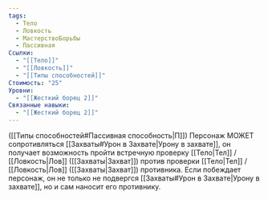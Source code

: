 ```yaml
---
tags:
  - Тело
  - Ловкость
  - МастерствоБорьбы
  - Пассивная
Ссылки:
  - "[[Тело]]"
  - "[[Ловкость]]"
  - "[[Типы способностей]]"
Стоимость: "25"
Уровни:
  - "[[Жесткий борец 2]]"
Связанные навыки:
  - "[[Жесткий борец 2]]"
---
```

([[Типы способностей#Пассивная способность|П]]) Персонаж МОЖЕТ сопротивляться [[Захваты#Урон в Захвате|Урону в захвате]], он получает возможность пройти встречную проверку [[Тело|Тел]] / [[Ловкость|Лов]] ([[Захваты|Захват]]) против проверки [[Тело|Тел]] / [[Ловкость|Лов]] ([[Захваты|Захват]]) противника. Если побеждает персонаж,  он не только не подвергся [[Захваты#Урон в Захвате|Урону в захвате]], но и сам наносит его противнику. 